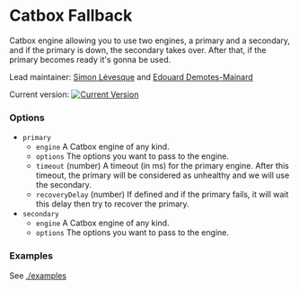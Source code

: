 # Catbox Fallback

Catbox engine allowing you to use two engines, a primary and a secondary, and if the primary is down, the secondary takes over. After that, if the primary becomes ready it's gonna be used.

Lead maintainer: [Simon Lévesque](https://github.com/simlevesque) and [Edouard Demotes-Mainard](https://github.com/EdouardDem)

Current version: [![Current Version](https://img.shields.io/npm/v/catbox-fallback.svg)](https://www.npmjs.com/package/catbox-fallback)

### Options

- `primary`
    - `engine` A Catbox engine of any kind.
    - `options` The options you want to pass to the engine.
    - `timeout` (number) A timeout (in ms) for the primary engine. After this timeout, the primary will be considered as unhealthy and we will use the secondary.
    - `recoveryDelay` (number) If defined and if the primary fails, it will wait this delay then try to recover the primary.
- `secondary`
    - `engine` A Catbox engine of any kind.
    - `options` The options you want to pass to the engine.

### Examples

See [./examples](./examples)
